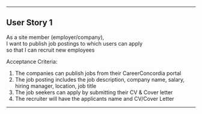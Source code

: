 <hr/>

## User Story 1
As a site member (employer/company),<br>
I want to publish job postings to which users can apply<br>
so that I can recruit new employees <br>


Acceptance Criteria:

<ol>
    <li>The companies can publish jobs from their CareerConcordia portal</li>
    <li>The job posting includes the job description, company name, salary, hiring manager, location, job title</li>
    <li>The job seekers can apply by submitting their CV & Cover letter</li>
    <li>The recruiter will have the applicants name and CV/Cover Letter</li>
</ol>

<hr/>

<!--ADD your user story below and put a <hr> as a separator-->

